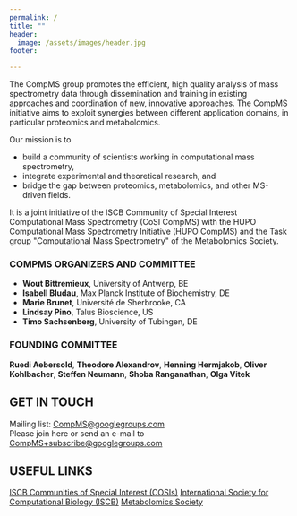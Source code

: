 ```yaml
---
permalink: /
title: ""
header:
  image: /assets/images/header.jpg
footer:

---
```


The CompMS group promotes the efficient, high quality analysis of mass spectrometry data through dissemination and training in existing approaches and coordination of new, innovative approaches. The CompMS initiative aims to exploit synergies between different application domains, in particular proteomics and metabolomics.

Our mission is to

- build a community of scientists working in computational mass spectrometry,
- integrate experimental and theoretical research, and
- bridge the gap between proteomics, metabolomics, and other MS-driven fields.

It is a joint initiative of the ISCB Community of Special Interest Computational Mass Spectrometry (CoSI CompMS) with the HUPO Computational Mass Spectrometry Initiative (HUPO CompMS) and the Task group "Computational Mass Spectrometry" of the Metabolomics Society.

### COMPMS ORGANIZERS AND COMMITTEE

- **Wout Bittremieux**, University of Antwerp, BE
- **Isabell Bludau**, Max Planck Institute of Biochemistry, DE
- **Marie Brunet**, Université de Sherbrooke, CA
- **Lindsay Pino**, Talus Bioscience, US
- **Timo Sachsenberg**, University of Tubingen, DE

### FOUNDING COMMITTEE

**Ruedi Aebersold**, **Theodore Alexandrov**, **Henning Hermjakob**, **Oliver Kohlbacher**, **Steffen Neumann**, **Shoba Ranganathan**, **Olga Vitek**

## GET IN TOUCH

Mailing list: [CompMS@googlegroups.com](mailto:CompMS@googlegroups.com)  
Please join here or send an e-mail to [CompMS+subscribe@googlegroups.com](mailto:CompMS+subscribe@googlegroups.com)

## USEFUL LINKS
[ISCB Communities of Special Interest (COSIs)](http://cosi.iscb.org/wiki/Main_Page) 
[International Society for Computational Biology (ISCB)](https://web.archive.org/web/20231031073133/http://www.iscb.org/)
[Metabolomics Society](https://web.archive.org/web/20231031073133/http://metabolomicssociety.org/)


